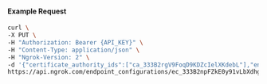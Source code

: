 <!-- Code generated for API Clients. DO NOT EDIT. -->

#### Example Request

```bash
curl \
-X PUT \
-H "Authorization: Bearer {API_KEY}" \
-H "Content-Type: application/json" \
-H "Ngrok-Version: 2" \
-d '{"certificate_authority_ids":["ca_333B2rgV9FoqD9KDZcIelXKdebL"],"enabled":true}' \
https://api.ngrok.com/endpoint_configurations/ec_333B2npFZkE0y91vLbXdhgbldeY/mutual_tls
```
